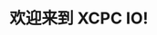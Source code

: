<link rel="stylesheet" type="text/css" href="https://cdn.jsdelivr.net/gh/XCPCIO/simple-calendar@1.0.2/simple-calendar.min.css">
<script type="text/javascript" src="https://cdn.jsdelivr.net/gh/XCPCIO/simple-calendar@1.0.2/simple-calendar.min.js"></script>

# 欢迎来到 XCPC IO!

<div style="height:520px;">
<div id='container' style="width:100%; height:480px;"></div>
</div>

<script>
    let mark = {
        '2020-10-17': 'CCPC 秦皇岛站 热身赛',
        '2020-10-18': 'CCPC 秦皇岛站 正式赛',
        '2020-10-24': 'CCPC 威海站 热身赛',
        '2020-10-25': 'CCPC 威海站 正式赛',
        '2020-10-31': 'CCPC 绵阳站 热身赛',
        '2020-11-1': 'CCPC 绵阳站 正式赛',
        '2020-11-7': 'CCPC 长春站 热身赛',
        '2020-11-8': 'CCPC 长春站 正式赛',
    };
    let options = {
        width: '100%',
        height: '480px',
        language: 'CH', //语言
        showLunarCalendar: true, //阴历
        showHoliday: true, //休假
        showFestival: true, //节日
        showLunarFestival: true, //农历节日
        showSolarTerm: true, //节气
        showMark: true, //标记
        timeRange: {
            startYear: 1900,
            endYear: 2049
        },
        timeZone: "", //时区
        mark: mark,
        theme: {
            changeAble: false,
            weeks: {
                backgroundColor: '#FBEC9C',
                fontColor: '#4A4A4A',
                fontSize: '20px'
            },
            days: {
                backgroundColor: '#ffffff',
                fontColor: '#565555',
                fontSize: '24px'
            },
            todaycolor: 'orange',
            activeSelectColor: 'orange',
            invalidDays: '#C1C0C0'
        }
    };
    let myCalendar = new SimpleCalendar('#container', options);
</script>
